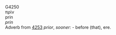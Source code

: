<body>
  <p>G4250<br>  πρίν  <br> prin  <br><i>prin </i><br>Adverb from <a href="g4253.htm">4253</a>  <i>prior</i>, <i>sooner:</i> - before (that), ere.<br></p>
 </body>